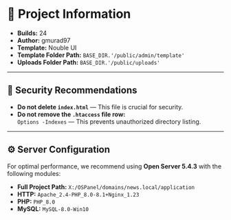 # 🚀 Project Information

- **Builds:** 24  
- **Author:** gmurad97  
- **Template:** Nouble UI  
- **Template Folder Path:** `BASE_DIR.'/public/admin/template'`  
- **Uploads Folder Path:** `BASE_DIR.'/public/uploads'`

---

## 🚨 Security Recommendations

- **Do not delete `index.html`** — This file is crucial for security.  
- **Do not remove the `.htaccess` file row:**  
  `Options -Indexes` — This prevents unauthorized directory listing.

---

## ⚙️ Server Configuration

For optimal performance, we recommend using **Open Server 5.4.3** with the following modules:
- **Full Project Path:** `X:/OSPanel/domains/news.local/application`
- **HTTP:** `Apache_2.4-PHP_8.0-8.1+Nginx_1.23`
- **PHP:** `PHP_8.0` 
- **MySQL:** `MySQL-8.0-Win10`
